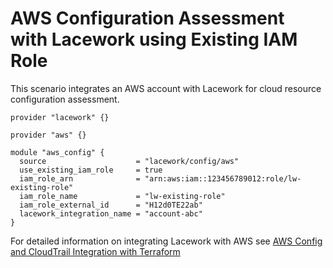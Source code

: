 # AWS Configuration Assessment with Lacework using Existing IAM Role
This scenario integrates an AWS account with Lacework for cloud resource configuration assessment.

```hcl
provider "lacework" {}

provider "aws" {}

module "aws_config" {
  source                    = "lacework/config/aws"
  use_existing_iam_role     = true
  iam_role_arn              = "arn:aws:iam::123456789012:role/lw-existing-role"
  iam_role_name             = "lw-existing-role"
  iam_role_external_id      = "H12d0TE22ab"
  lacework_integration_name = "account-abc"
}
```

For detailed information on integrating Lacework with AWS see [AWS Config and CloudTrail Integration with Terraform](https://support.lacework.com/hc/en-us/articles/360057092034-AWS-Config-and-CloudTrail-Integration-with-Terraform)